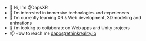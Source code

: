 - 👋 Hi, I’m @DapsXR
- 👀 I’m interested in immersive technologies and experiences 
- 🌱 I’m currently learning XR & Web development, 3D modeling and animations
- 💞️ I’m looking to collaborate on Web apps and Unity projects 
- 📫 How to reach me dapo@rethinkreality.io

<!---
DapsXR/DapsXR is a ✨ special ✨ repository because its `README.md` (this file) appears on your GitHub profile.
You can click the Preview link to take a look at your changes.
--->
